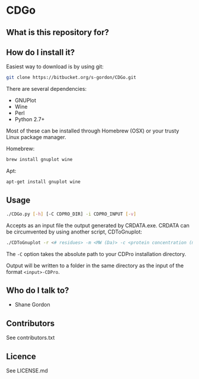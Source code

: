 # CDGo

## What is this repository for?

## How do I install it?
Easiest way to download is by using git:
```sh
git clone https://bitbucket.org/s-gordon/CDGo.git
```

There are several dependencies:
* GNUPlot
* Wine
* Perl
* Python 2.7+

Most of these can be installed through Homebrew (OSX) or your trusty Linux
package manager.

Homebrew:
```sh
brew install gnuplot wine
```

Apt:
```sh
apt-get install gnuplot wine
```

## Usage
```sh
./CDGo.py [-h] [-C CDPRO_DIR] -i CDPRO_INPUT [-v]
```

Accepts as an input file the output generated by CRDATA.exe. CRDATA can be
circumvented by using another script, CDToGnuplot:
```sh
./CDToGnuplot -r <# residues> -m <MW (Da)> -c <protein concentration (mg/ml)> [-b <buffer file>] < InFile >OutFile
```
The `-C` option takes the absolute path to your CDPro installation directory.

Output will be written to a folder in the same directory as the input of the
format `<input>-CDPro`.

## Who do I talk to?
* Shane Gordon

## Contributors
See contributors.txt

## Licence
See LICENSE.md
